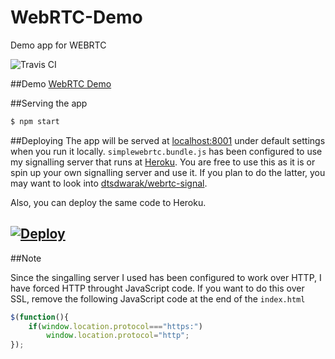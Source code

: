 # WebRTC-Demo
Demo app for WEBRTC

![Travis CI](https://travis-ci.org/dtsdwarak/webrtc-demo.svg?branch=master)

##Demo
[WebRTC Demo](http://webrtc-rts.herokuapp.com)

##Serving the app
```bash
$ npm start
```
##Deploying
The app will be served at [localhost:8001](http://localhost:8001) under default settings when you run it locally. ```simplewebrtc.bundle.js``` has been configured to use my signalling server that runs at [Heroku](https://webrtc-signal-server.herokuapp.com). You are free to use this as it is or spin up your own signalling server and use it. If you plan to do the latter, you may want to look into [dtsdwarak/webrtc-signal](https://github.com/dtsdwarak/webrtc-signal).

Also, you can deploy the same code to Heroku.

[![Deploy](https://www.herokucdn.com/deploy/button.png)](https://heroku.com/deploy?template=https://github.com/dtsdwarak/webrtc-demo/tree/master)
---
##Note

Since the singalling server I used has been configured to work over HTTP, I have forced HTTP throught JavaScript code. If you want to do this over SSL, remove the following JavaScript code at the end of the ```index.html```

```javascript
$(function(){
    if(window.location.protocol==="https:")
        window.location.protocol="http";
});
```